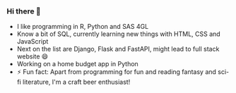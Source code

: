 ### Hi there 👋

- I like programming in R, Python and SAS 4GL
- Know a bit of SQL, currently learning new things with HTML, CSS and JavaScript
- Next on the list are Django, Flask and FastAPI, might lead to full stack website 😄
- Working on a home budget app in Python
- ⚡ Fun fact: Apart from programming for fun and reading fantasy and sci-fi literature, I'm a craft beer enthusiast!
<!--
**kp-muszynski/kp-muszynski** is a ✨ _special_ ✨ repository because its `README.md` (this file) appears on your GitHub profile.

Here are some ideas to get you started:

- 🔭 I’m currently working on ...
- 🌱 I’m currently learning ...
- 👯 I’m looking to collaborate on ...
- 🤔 I’m looking for help with ...
- 💬 Ask me about ...
- 📫 How to reach me: ...
- 😄 Pronouns: ...
- ⚡ Fun fact: ...
-->
